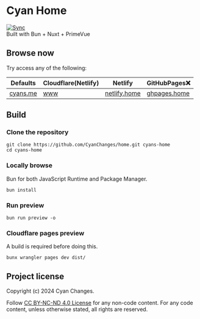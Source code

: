 # Cyan Home
[![Sync](https://github.com/CyanChanges/home/actions/workflows/sync.yml/badge.svg)](https://github.com/CyanChanges/home/actions/workflows/sync.yml)  
Built with Bun + Nuxt + PrimeVue


## Browse now

Try access any of the following:

| Defaults | Cloudflare(Netlify) | Netlify | GitHubPages❌ |  
| -------- | ------------------- | ------- | ------------- |
| [cyans.me](https://cyans.me) | [www](https://www.cyans.me/) | [netlify.home](https://netlify.home.cyans.me/) | [ghpages.home](https://ghpages.home.cyans.me/) |

## Build
### Clone the repository
```shell
git clone https://github.com/CyanChanges/home.git cyans-home
cd cyans-home
```

### Locally browse
Bun for both JavaScript Runtime and Package Manager.

```shell
bun install
```

### Run preview

```shell
bun run preview -o
```

### Cloudflare pages preview
A build is required before doing this.
```shell
bunx wrangler pages dev dist/
```

## Project license
Copyright (c) 2024 Cyan Changes. 

Follow [CC BY-NC-ND 4.0 License](https://creativecommons.org/licenses/by-nc-nd/4.0/) 
for any non-code content.
For any code content, 
unless otherwise stated, all rights are reserved.




